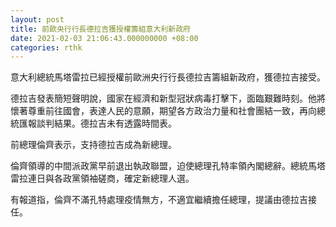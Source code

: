 ```yaml
---
layout: post
title: 前歐央行行長德拉吉獲授權籌組意大利新政府
date: 2021-02-03 21:06:43.000000000 +08:00
categories: rthk
---
```


意大利總統馬塔雷拉已經授權前歐洲央行行長德拉吉籌組新政府，獲德拉吉接受。

德拉吉發表簡短聲明說，國家在經濟和新型冠狀病毒打擊下，面臨艱難時刻。他將懷著尊重前往國會，表達人民的意願，期望各方政治力量和社會團結一致，再向總統匯報談判結果。德拉吉未有透露時間表。

前總理倫齊表示，支持德拉吉成為新總理。

倫齊領導的中間派政黨早前退出執政聯盟，迫使總理孔特率領內閣總辭。總統馬塔雷拉連日與各政黨領袖磋商，確定新總理人選。

有報道指，倫齊不滿孔特處理疫情無方，不適宜繼續擔任總理，提議由德拉吉接任。
